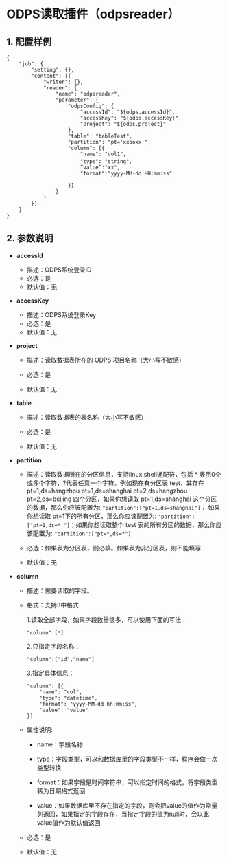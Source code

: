 # ODPS读取插件（odpsreader）

## 1. 配置样例

```
{
	"job": {
		"setting": {},
		"content": [{
			"writer": {},
			"reader": {
				"name": "odpsreader",
				"parameter": {
					"odpsConfig": {
						"accessId": "${odps.accessId}",
						"accessKey": "${odps.accessKey}",
						"project": "${odps.project}"
					},
					"table": "tableTest",
					"partition": "pt='xxooxx'",
					"column": [{
						"name": "col1",
						"type": "string"，
						“value”:"xx",
						"format":"yyyy-MM-dd HH:mm:ss"

					}]
				}
			}
		}]
	}
}
```

## 2. 参数说明

* **accessId**
  
  * 描述：ODPS系统登录ID <br />
  * 必选：是
  * 默认值：无

* **accessKey**
  
  * 描述：ODPS系统登录Key <br />
  * 必选：是
  * 默认值：无

* **project**
  
  * 描述：读取数据表所在的 ODPS 项目名称（大小写不敏感） <br />
  
  * 必选：是 <br />
  
  * 默认值：无

* **table**
  
  * 描述：读取数据表的表名称（大小写不敏感） <br />
  
  * 必选：是 <br />
  
  * 默认值：无 <br />

* **partition**
  
  * 描述：读取数据所在的分区信息，支持linux shell通配符，包括 * 表示0个或多个字符，?代表任意一个字符。例如现在有分区表 test，其存在 pt=1,ds=hangzhou   pt=1,ds=shanghai   pt=2,ds=hangzhou   pt=2,ds=beijing 四个分区，如果你想读取 pt=1,ds=shanghai 这个分区的数据，那么你应该配置为: `"partition":["pt=1,ds=shanghai"]`； 如果你想读取 pt=1下的所有分区，那么你应该配置为: `"partition":["pt=1,ds=* "]`；如果你想读取整个 test 表的所有分区的数据，那么你应该配置为: `"partition":["pt=*,ds=*"]` <br />
  
  * 必选：如果表为分区表，则必填。如果表为非分区表，则不能填写 <br />
  
  * 默认值：无 <br />

* **column**
  
  * 描述：需要读取的字段。
  
  * 格式：支持3中格式
    
    1.读取全部字段，如果字段数量很多，可以使用下面的写法：
    
    ```
    "column":[*]
    ```
    
    2.只指定字段名称：
    
    ```
    "column":["id","name"]
    ```
    
    3.指定具体信息：
    
    ```
    "column": [{
        "name": "col",
        "type": "datetime",
        "format": "yyyy-MM-dd hh:mm:ss",
        "value": "value"
    }]
    ```
  
  * 属性说明:
    
    * name：字段名称
    
    * type：字段类型，可以和数据库里的字段类型不一样，程序会做一次类型转换
    
    * format：如果字段是时间字符串，可以指定时间的格式，将字段类型转为日期格式返回
    
    * value：如果数据库里不存在指定的字段，则会把value的值作为常量列返回，如果指定的字段存在，当指定字段的值为null时，会以此value值作为默认值返回
  
  * 必选：是
  
  * 默认值：无
